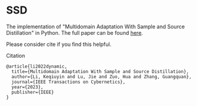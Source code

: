 # SSD
The implementation of "Multidomain Adaptation With Sample and Source Distillation" in Python. 
The full paper can be found [here](https://ieeexplore.ieee.org/document/10029939).

Please consider cite if you find this helpful.

Citation
```
@article{li2022dynamic,
  title={Multidomain Adaptation With Sample and Source Distillation},
  author={Li, Keqiuyin and Lu, Jie and Zuo, Hua and Zhang, Guangquan},
  journal={IEEE Transactions on Cybernetics},
  year={2023},
  publisher={IEEE}
}
